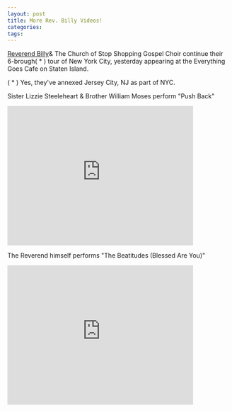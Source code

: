 ```yaml
---
layout: post
title: More Rev. Billy Videos!
categories: 
tags: 
---
```


[Reverend Billy](http://en.wikipedia.org/wiki/Reverend_Billy_and_the_Church_of_Stop_Shopping)& The Church of Stop Shopping Gospel Choir continue their 6-brough( * ) tour of New York City, yesterday appearing at the Everything Goes Cafe on Staten Island.

( * ) Yes, they've annexed Jersey City, NJ as part of NYC.

Sister Lizzie Steeleheart  & Brother William Moses perform "Push Back"

<iframe width="420" height="315" src="http://www.youtube.com/embed/aaRNz_kR9Ek" frameborder="0" allowfullscreen="true">    </iframe> 

The Reverend himself performs "The Beatitudes (Blessed Are You)"

<iframe width="420" height="315" src="http://www.youtube.com/embed/EDITTBv6EmA" frameborder="0" allowfullscreen="true">    </iframe> 